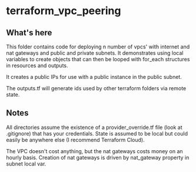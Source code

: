 # terraform_vpc_peering

## What's here
This folder contains code for deploying n number of vpcs' with internet and nat gateways and public and private subnets. It demonstrates using local variables to create objects that can then be looped with for_each structures in resources and outputs.

It creates a public IPs for use with a public instance in the public subnet.

The outputs.tf will generate ids used by other terraform folders via remote state.

## Notes
All directories assume the existence of a provider_override.tf file (look at .gitignore) that has your credentials.  State is assumed to be local but could easily be anywhere else (I recommend Terraform Cloud).

The VPC doesn't cost anything, but the nat gateways costs money on an hourly basis. Creation of nat gateways is driven by nat_gateway property in subnet local var.
